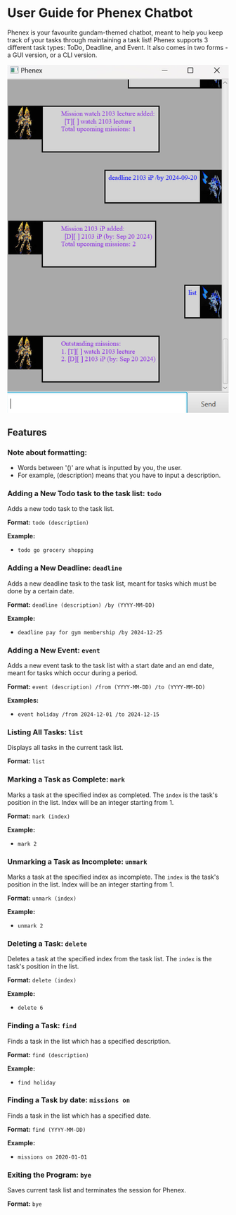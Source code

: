 # User Guide for Phenex Chatbot

Phenex is your favourite gundam-themed chatbot,
meant to help you keep track of your tasks through maintaining a task list! 
Phenex supports 3 different task types: ToDo, Deadline, and Event.
It also comes in two forms - a GUI version, or a CLI version.

![Phenex](./Ui.png)
## Features

### Note about formatting:

- Words between '()' are what is inputted by you, the user.
- For example, (description) means that you have to input a description.


### Adding a New Todo task to the task list: `todo`

Adds a new todo task to the task list.

**Format:** `todo (description)`

**Example:**
- `todo go grocery shopping`

### Adding a New Deadline: `deadline`

Adds a new deadline task to the task list, meant for tasks which must be done by a certain date.

**Format:** `deadline (description) /by (YYYY-MM-DD)`

**Example:**
- `deadline pay for gym membership /by 2024-12-25`

### Adding a New Event: `event`

Adds a new event task to the task list with a start date and an end date, meant for tasks which occur during a period.

**Format:** `event (description) /from (YYYY-MM-DD) /to (YYYY-MM-DD)`

**Examples:**
- `event holiday /from 2024-12-01 /to 2024-12-15`

### Listing All Tasks: `list`

Displays all tasks in the current task list.

**Format:** `list`

### Marking a Task as Complete: `mark`

Marks a task at the specified index as completed. The `index` is the task's position in the list. 
Index will be an integer starting from 1.

**Format:** `mark (index)`

**Example:**
- `mark 2`

### Unmarking a Task as Incomplete: `unmark`

Marks a task at the specified index as incomplete. The `index` is the task's position in the list.
Index will be an integer starting from 1.

**Format:** `unmark (index)`

**Example:**
- `unmark 2`

### Deleting a Task: `delete`

Deletes a task at the specified index from the task list. The `index` is the task's position in the list.

**Format:** `delete (index)`

**Example:**
- `delete 6`

### Finding a Task: `find`

Finds a task in the list which has a specified description.

**Format:** `find (description)`

**Example:**
- `find holiday`

### Finding a Task by date: `missions on`

Finds a task in the list which has a specified date.

**Format:** `find (YYYY-MM-DD)`

**Example:**
- `missions on 2020-01-01`

### Exiting the Program: `bye`

Saves current task list and terminates the session for Phenex.

**Format:** `bye`